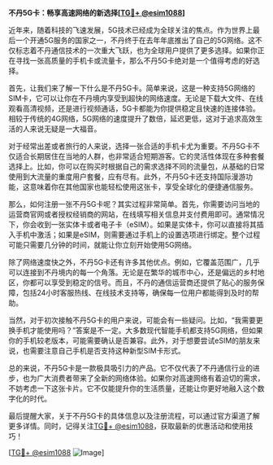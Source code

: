 **不丹5G卡：畅享高速网络的新选择[[TG💪+ @esim1088](https://t.me/s/esim1088)]**

近年来，随着科技的飞速发展，5G技术已经成为全球关注的焦点。作为世界上最后一个开通5G服务的国家之一，不丹终于在去年年底推出了自己的5G网络。这不仅标志着不丹通信技术的一次重大飞跃，也为全球用户提供了更多选择。如果你正在寻找一张高质量的手机卡或流量卡，那么不丹5G卡绝对是一个值得考虑的好选择。

首先，让我们来了解一下什么是不丹5G卡。简单来说，这是一种支持5G网络的SIM卡，它可以让你在不丹境内享受到超快的网络速度。无论是下载大文件、在线观看高清视频，还是进行视频通话，5G卡都能为你提供稳定且快速的连接体验。相较于传统的4G网络，5G网络的速度提升了数倍，延迟更低，这对于追求高效生活的人来说无疑是一大福音。

对于经常出差或者旅行的人来说，选择一张合适的手机卡尤为重要。不丹5G卡不仅适合长期居住在当地的人群，也非常适合短期游客。它的灵活性体现在多种套餐选择上。比如，你可以在购买时根据自己的需求选择不同的流量包，从基础的日常使用到大流量的重度用户套餐，应有尽有。此外，不丹5G卡还支持国际漫游功能，这意味着你在其他国家也能轻松使用这张卡，享受全球化的便捷通信服务。

那么，如何注册一张不丹5G卡呢？其实过程非常简单。首先，你需要访问当地的运营商官网或者授权经销商的网站，在线填写相关信息并支付费用即可。通常情况下，你会收到一张实体卡或者电子卡（eSIM）。如果是实体卡，你可以直接将其插入手机中激活；如果是eSIM，则需要通过手机上的设置选项进行绑定。整个过程可能只需要几分钟的时间，就能让你立刻开始使用5G网络。

除了网络速度快之外，不丹5G卡还有许多其他优点。例如，它覆盖范围广，几乎可以连接到不丹境内的每一个角落。无论是在繁华的城市中心，还是偏远的乡村地区，你都可以享受到稳定的信号。而且，不丹的通信运营商还提供了贴心的服务保障，包括24小时客服热线、在线技术支持等，确保每一位用户都能得到及时的帮助。

当然，对于初次接触不丹5G卡的用户来说，可能会有一些疑问。比如，“我需要更换手机才能使用吗？”答案是不一定。大多数现代智能手机都支持5G网络，但如果你的手机较老版本，可能需要确认是否兼容。此外，对于想要尝试eSIM的朋友来说，也需要注意自己手机是否支持这种新型SIM卡形式。

总的来说，不丹5G卡是一款极具吸引力的产品。它不仅代表了不丹通信行业的进步，也为广大消费者带来了全新的网络体验。如果你对高速网络有着迫切的需求，不妨考虑一下这张卡片。它不仅能提升你的生活质量，还能让你更好地融入这个数字化的时代。

最后提醒大家，关于不丹5G卡的具体信息以及注册流程，可以通过官方渠道了解更多详情。同时，记得关注[TG💪+ @esim1088](https://t.me/s/esim1088)，获取最新的优惠活动和使用技巧！

[[TG💪+ @esim1088](https://t.me/s/esim1088) ![Image](https://i.postimg.cc/4NQfJmqS/Snipaste-2025-05-13-00-14-12.png)]
